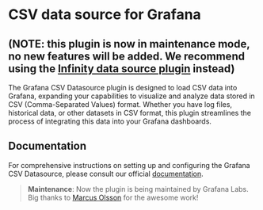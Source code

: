 # CSV data source for Grafana

## (NOTE: this plugin is now in maintenance mode, no new features will be added. We recommend using the [Infinity data source plugin](https://grafana.com/grafana/plugins/yesoreyeram-infinity-datasource/) instead)

The Grafana CSV Datasource plugin is designed to load CSV data into Grafana, expanding your capabilities to visualize and analyze data stored in CSV (Comma-Separated Values) format. Whether you have log files, historical data, or other datasets in CSV format, this plugin streamlines the process of integrating this data into your Grafana dashboards.

## Documentation

For comprehensive instructions on setting up and configuring the Grafana CSV Datasource, please consult our official [documentation](https://grafana.com/docs/plugins/marcusolsson-csv-datasource/latest/).

> **Maintenance**: Now the plugin is being maintained by Grafana Labs. Big thanks to [Marcus Olsson](https://github.com/marcusolsson) for the awesome work!

